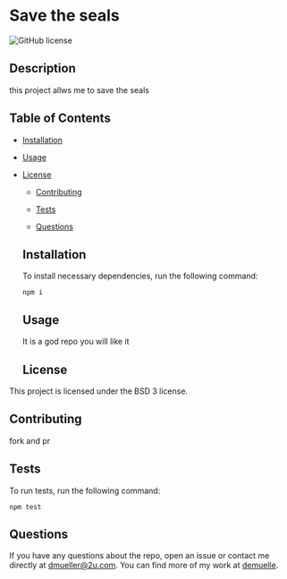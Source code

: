 # Save the seals
  ![GitHub license](https://img.shields.io/badge/license-BSD_3-blue.svg)

  ## Description

  this project allws me to save the seals

  ## Table of Contents 

  * [Installation](#installation)

  * [Usage](#usage)

  
* [License](#license)

  
  * [Contributing](#contributing)

  * [Tests](#tests)

  * [Questions](#questions)

  ## Installation

  To install necessary dependencies, run the following command:

  ```
  npm i
  ```

  ## Usage

  It is a god repo you will like it

  ## License

This project is licensed under the BSD 3 license.
    
  ## Contributing

  fork and pr

  ## Tests

  To run tests, run the following command:

  ```
  npm test
  ```

  ## Questions

  If you have any questions about the repo, open an issue or contact me directly at dmueller@2u.com. You can find more of my work at [demuelle](https://github.com/demuelle/).

  

